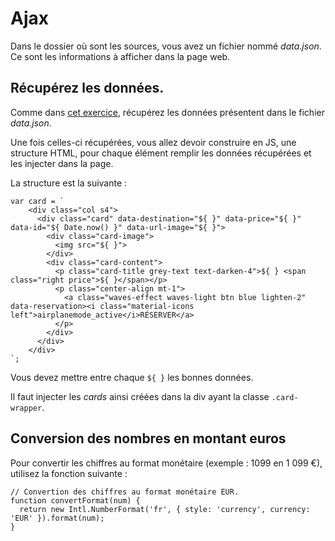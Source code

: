# Ajax

Dans le dossier où sont les sources, vous avez un fichier nommé *data.json*. Ce sont les informations à afficher dans la page web.

## Récupérez les données.

Comme dans [cet exercice](https://yasakura.github.io/jquery-training-escen-17-slides/part_two.html#/39), récupérez les données présentent dans le fichier *data.json*.

Une fois celles-ci récupérées, vous allez devoir construire en JS, une structure HTML, pour chaque élément remplir les données récupérées et les injecter dans la page.

La structure est la suivante :
```
var card = `
    <div class="col s4">
      <div class="card" data-destination="${ }" data-price="${ }" data-id="${ Date.now() }" data-url-image="${ }">
        <div class="card-image">
          <img src="${ }">
        </div>
        <div class="card-content">
          <p class="card-title grey-text text-darken-4">${ } <span class="right price">${ }</span></p>
          <p class="center-align mt-1">
            <a class="waves-effect waves-light btn blue lighten-2" data-reservation><i class="material-icons left">airplanemode_active</i>RÉSERVER</a>
          </p>
        </div>
      </div>
    </div>
`;
```

Vous devez mettre entre chaque `${ }` les bonnes données.

Il faut injecter les *cards* ainsi créées dans la div ayant la classe `.card-wrapper`.

## Conversion des nombres en montant euros

Pour convertir les chiffres au format monétaire (exemple : 1099 en 1 099 €), utilisez la fonction suivante :
```
// Convertion des chiffres au format monétaire EUR.
function convertFormat(num) {
  return new Intl.NumberFormat('fr', { style: 'currency', currency: 'EUR' }).format(num);
}
```
